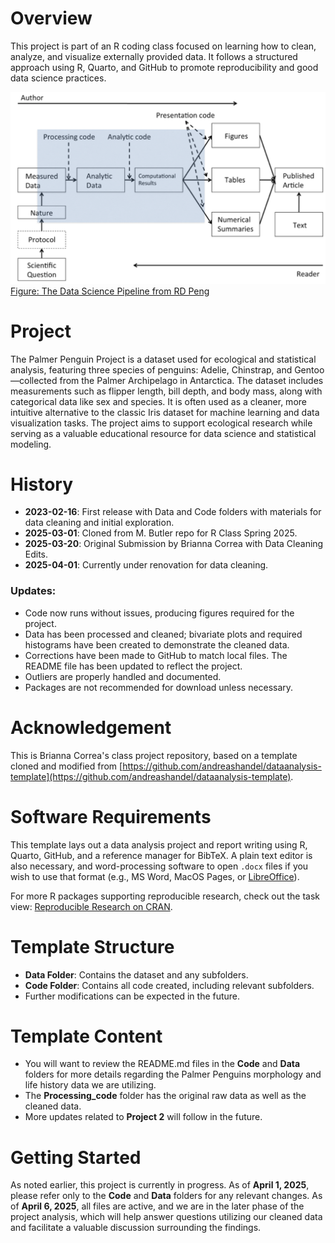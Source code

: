 # Overview

This project is part of an R coding class focused on learning how to clean, analyze, and visualize externally provided data. It follows a structured approach using R, Quarto, and GitHub to promote reproducibility and good data science practices.

![Data science pipeline](https://github.com/mbutler808/rclass/blob/main/images/dspipeline.png)
[Figure: The Data Science Pipeline from RD Peng](https://rdpeng.github.io/Biostat776/lecture-the-data-science-pipeline.html)

# Project

The Palmer Penguin Project is a dataset used for ecological and statistical analysis, featuring three species of penguins: Adelie, Chinstrap, and Gentoo—collected from the Palmer Archipelago in Antarctica. The dataset includes measurements such as flipper length, bill depth, and body mass, along with categorical data like sex and species. It is often used as a cleaner, more intuitive alternative to the classic Iris dataset for machine learning and data visualization tasks. The project aims to support ecological research while serving as a valuable educational resource for data science and statistical modeling.

# History

- **2023-02-16**: First release with Data and Code folders with materials for data cleaning and initial exploration.
- **2025-03-01**: Cloned from M. Butler repo for R Class Spring 2025.
- **2025-03-20**: Original Submission by Brianna Correa with Data Cleaning Edits.
- **2025-04-01**: Currently under renovation for data cleaning.

### Updates:
- Code now runs without issues, producing figures required for the project.
- Data has been processed and cleaned; bivariate plots and required histograms have been created to demonstrate the cleaned data.
- Corrections have been made to GitHub to match local files. The README file has been updated to reflect the project.
- Outliers are properly handled and documented.
- Packages are not recommended for download unless necessary.

# Acknowledgement

This is Brianna Correa's class project repository, based on a template cloned and modified from [https://github.com/andreashandel/dataanalysis-template](https://github.com/andreashandel/dataanalysis-template).

# Software Requirements

This template lays out a data analysis project and report writing using R, Quarto, GitHub, and a reference manager for BibTeX. A plain text editor is also necessary, and word-processing software to open `.docx` files if you wish to use that format (e.g., MS Word, MacOS Pages, or [LibreOffice](https://www.libreoffice.org/)).

For more R packages supporting reproducible research, check out the task view: [Reproducible Research on CRAN](https://cran.r-project.org/web/views/ReproducibleResearch.html).

# Template Structure

- **Data Folder**: Contains the dataset and any subfolders.
- **Code Folder**: Contains all code created, including relevant subfolders.
- Further modifications can be expected in the future.

# Template Content

- You will want to review the README.md files in the **Code** and **Data** folders for more details regarding the Palmer Penguins morphology and life history data we are utilizing.
- The **Processing_code** folder has the original raw data as well as the cleaned data.
- More updates related to **Project 2** will follow in the future.

# Getting Started

As noted earlier, this project is currently in progress. As of **April 1, 2025**, please refer only to the **Code** and **Data** folders for any relevant changes. As of **April 6, 2025**, all files are active, and we are in the later phase of the project analysis, which will help answer questions utilizing our cleaned data and facilitate a valuable discussion surrounding the findings.

